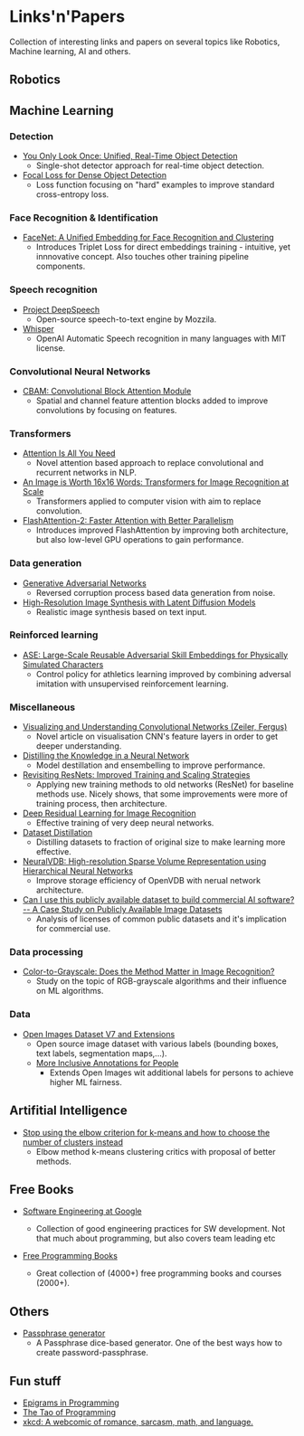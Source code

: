 # Links'n'Papers
Collection of interesting links and papers on several topics like Robotics, Machine learning, AI and others.

## Robotics

## Machine Learning

### Detection

* [You Only Look Once: Unified, Real-Time Object Detection](https://arxiv.org/abs/1506.02640)
  * Single-shot detector approach for real-time object detection.
* [Focal Loss for Dense Object Detection](https://arxiv.org/abs/1708.02002)
  * Loss function focusing on "hard" examples to improve standard cross-entropy loss.

### Face Recognition & Identification

* [FaceNet: A Unified Embedding for Face Recognition and Clustering](https://ieeexplore.ieee.org/document/7298682)
  * Introduces Triplet Loss for direct embeddings training - intuitive, yet innnovative concept. Also touches other training pipeline components.

### Speech recognition

* [Project DeepSpeech](https://github.com/mozilla/DeepSpeech)
  * Open-source speech-to-text engine by Mozzila.
* [Whisper](https://github.com/openai/whisper)
  * OpenAI Automatic Speech recognition in many languages with MIT license.

### Convolutional Neural Networks

* [CBAM: Convolutional Block Attention Module](https://openaccess.thecvf.com/content_ECCV_2018/papers/Sanghyun_Woo_Convolutional_Block_Attention_ECCV_2018_paper.pdf)
  * Spatial and channel feature attention blocks added to improve convolutions by focusing on features.

### Transformers
* [Attention Is All You Need](https://arxiv.org/abs/1706.03762)
  * Novel attention based approach to replace convolutional and recurrent networks in NLP. 
* [An Image is Worth 16x16 Words: Transformers for Image Recognition at Scale](https://arxiv.org/abs/2010.11929)
  * Transformers applied to computer vision with aim to replace convolution.
* [FlashAttention-2: Faster Attention with Better Parallelism](https://tridao.me/publications/flash2/flash2.pdf)
  * Introduces improved FlashAttention by improving both architecture, but also low-level GPU operations to gain performance.
  
### Data generation

* [Generative Adversarial Networks](https://arxiv.org/abs/1406.2661)
  * Reversed corruption process based data generation from noise.
* [High-Resolution Image Synthesis with Latent Diffusion Models](https://arxiv.org/abs/2112.10752)
  * Realistic image synthesis based on text input.

### Reinforced learning

* [ASE: Large-Scale Reusable Adversarial Skill Embeddings for Physically Simulated Characters](https://arxiv.org/abs/2205.01906)
  * Control policy for athletics learning improved by combining adversal imitation with unsupervised reinforcement learning.

### Miscellaneous

* [Visualizing and Understanding Convolutional Networks (Zeiler, Fergus)](https://arxiv.org/abs/1311.2901)
  * Novel article on visualisation CNN's feature layers in order to get deeper understanding.
* [Distilling the Knowledge in a Neural Network](https://arxiv.org/pdf/1503.02531.pdf)
  * Model destillation and ensembelling to improve performance.
* [Revisiting ResNets: Improved Training and Scaling Strategies](https://arxiv.org/abs/2103.07579)
  * Applying new training methods to old networks (ResNet) for baseline methods use. Nicely shows, that some improvements were more of training process, then architecture.
* [Deep Residual Learning for Image Recognition](https://arxiv.org/abs/1512.03385?context=cs)
  * Effective training of very deep neural networks.
* [Dataset Distillation](https://arxiv.org/abs/1811.10959)
  * Distilling datasets to fraction of original size to make learning more effective.
* [NeuralVDB: High-resolution Sparse Volume Representation using Hierarchical Neural Networks](https://arxiv.org/pdf/2208.04448.pdf)
  * Improve storage efficiency of OpenVDB with nerual network architecture.
* [Can I use this publicly available dataset to build commercial AI software? -- A Case Study on Publicly Available Image Datasets](https://arxiv.org/abs/2111.02374)
  * Analysis of licenses of common public datasets and it's implication for commercial use.
  
### Data processing

* [Color-to-Grayscale: Does the Method Matter in Image Recognition?](https://www.ncbi.nlm.nih.gov/pmc/articles/PMC3254613/)
  * Study on the topic of RGB-grayscale algorithms and their influence on ML algorithms.

### Data
  * [Open Images Dataset V7 and Extensions](https://storage.googleapis.com/openimages/web/index.html)
    * Open source image dataset with various labels (bounding boxes, text labels, segmentation maps,...).
    * [More Inclusive Annotations for People](https://opendatalab.com/MIAP)
      * Extends Open Images wit additional labels for persons to achieve higher ML fairness.

## Artifitial Intelligence

* [Stop using the elbow criterion for k-means and how to choose the number of clusters instead](https://arxiv.org/pdf/2212.12189.pdf)
  * Elbow method k-means clustering critics with proposal of better methods.

## Free Books

 * [Software Engineering at Google](https://abseil.io/resources/swe-book)
   * Collection of good engineering practices for SW development. Not that much about programming, but also covers team leading etc

 * [Free Programming Books](https://ebookfoundation.org/f-p-b.html)
   * Great collection of (4000+) free programming books and courses (2000+).

## Others

 * [Passphrase generator](https://theworld.com/~reinhold/diceware.html)
   * A Passphrase dice-based generator. One of the best ways how to create password-passphrase.

## Fun stuff

 * [Epigrams in Programming](https://cpsc.yale.edu/epigrams-programming) 
 * [The Tao of Programming](https://www.mit.edu/~xela/tao.html)
 * [xkcd: A webcomic of romance, sarcasm, math, and language.](https://xkcd.com)

